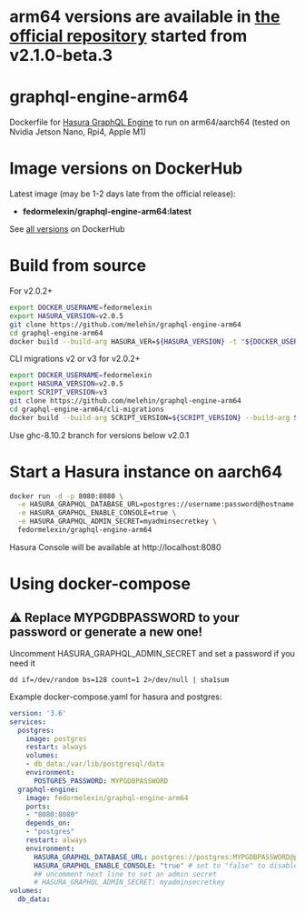 # arm64 versions are available in [the official repository](https://hub.docker.com/r/hasura/graphql-engine) started from v2.1.0-beta.3

# graphql-engine-arm64
Dockerfile for [Hasura GraphQL Engine](https://github.com/hasura/graphql-engine) to run on arm64/aarch64 (tested on Nvidia Jetson Nano, Rpi4, Apple M1)

# Image versions on DockerHub
Latest image (may be 1-2 days late from the official release): 

* **fedormelexin/graphql-engine-arm64:latest**

See [all versions](https://hub.docker.com/r/fedormelexin/graphql-engine-arm64/tags?page=1&ordering=last_updated) on DockerHub

# Build from source
For v2.0.2+
```bash
export DOCKER_USERNAME=fedormelexin
export HASURA_VERSION=v2.0.5
git clone https://github.com/melehin/graphql-engine-arm64
cd graphql-engine-arm64
docker build --build-arg HASURA_VER=${HASURA_VERSION} -t "${DOCKER_USERNAME}/graphql-engine-arm64:${HASURA_VERSION}" .
```
CLI migrations v2 or v3 for v2.0.2+
```bash
export DOCKER_USERNAME=fedormelexin
export HASURA_VERSION=v2.0.5
export SCRIPT_VERSION=v3
git clone https://github.com/melehin/graphql-engine-arm64
cd graphql-engine-arm64/cli-migrations
docker build --build-arg SCRIPT_VERSION=${SCRIPT_VERSION} --build-arg SERVER_IMAGE_TAG=${HASURA_VERSION} --build-arg SERVER_IMAGE=${DOCKER_USERNAME}/graphql-engine-arm64  -t "${DOCKER_USERNAME}/graphql-engine-arm64:${HASURA_VERSION}.cli-migrations-${SCRIPT_VERSION}" .
```
Use ghc-8.10.2 branch for versions below v2.0.1

# Start a Hasura instance on aarch64
```bash
docker run -d -p 8080:8080 \
  -e HASURA_GRAPHQL_DATABASE_URL=postgres://username:password@hostname:port/dbname \
  -e HASURA_GRAPHQL_ENABLE_CONSOLE=true \
  -e HASURA_GRAPHQL_ADMIN_SECRET=myadminsecretkey \
  fedormelexin/graphql-engine-arm64
```

Hasura Console will be available at http://localhost:8080

# Using docker-compose
## :warning: Replace MYPGDBPASSWORD to your password or generate a new one!
Uncomment HASURA_GRAPHQL_ADMIN_SECRET and set a password if you need it
```
dd if=/dev/random bs=128 count=1 2>/dev/null | sha1sum
```
Example docker-compose.yaml for hasura and postgres:
```yaml
version: '3.6'
services:
  postgres:
    image: postgres
    restart: always
    volumes:
    - db_data:/var/lib/postgresql/data
    environment:
      POSTGRES_PASSWORD: MYPGDBPASSWORD 
  graphql-engine:
    image: fedormelexin/graphql-engine-arm64
    ports:
    - "8080:8080"
    depends_on:
    - "postgres"
    restart: always
    environment:
      HASURA_GRAPHQL_DATABASE_URL: postgres://postgres:MYPGDBPASSWORD@postgres:5432/postgres
      HASURA_GRAPHQL_ENABLE_CONSOLE: "true" # set to "false" to disable console
      ## uncomment next line to set an admin secret
      # HASURA_GRAPHQL_ADMIN_SECRET: myadminsecretkey
volumes:
  db_data:
```

